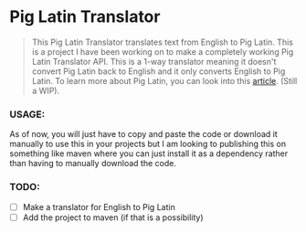 # Pig Latin Translator
> This Pig Latin Translator translates text from English to Pig Latin. This is a project I have been working on to make a completely working Pig Latin Translator API. This is a 1-way translator meaning it doesn't convert Pig Latin back to English and it only converts English to Pig Latin. To learn more about Pig Latin, you can look into this [article](https://www.tomedes.com/translator-hub/pig-latin). (Still a WIP).

### USAGE:
As of now, you will just have to copy and paste the code or download it manually to use this in your projects but I am looking to publishing this on something like maven where you can just install it as a dependency rather than having to manually download the code.

### TODO:
- [ ] Make a translator for English to Pig Latin
- [ ] Add the project to maven (if that is a possibility)
